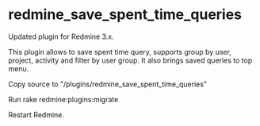 # redmine_save_spent_time_queries


Updated plugin for Redmine 3.x.

This plugin allows to save spent time query, supports group by user, project, activity and filter by user group. It also brings saved queries to top menu.


Copy source to "/plugins/redmine_save_spent_time_queries"


Run rake redmine:plugins:migrate


Restart Redmine.
